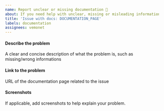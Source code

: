 ```yaml
---
name: Report unclear or missing documentation 📖
about: If you need help with unclear, missing or misleading informations in the DSRI documentation
title: 'Issue with docs: DOCUMENTATION_PAGE'
labels: documentation
assignees: vemonet
---
```


<!-- If you need help with unclear informations or think you have found a bug, please help us with your issue by entering the following information (otherwise you can delete this text): -->

#### Describe the problem

A clear and concise description of what the problem is, such as missing/wrong informations

#### Link to the problem

URL of the documentation page related to the issue

#### Screenshots

If applicable, add screenshots to help explain your problem.

